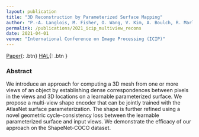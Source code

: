 ```yaml
---
layout: publication
title: "3D Reconstruction by Parameterized Surface Mapping"
author: "P.-A. Langlois, M. Fisher, O. Wang, V. Kim, A. Boulch, R. Marlet, B. Russell"
permalink: /publications/2021_icip_multiview_recons
date: 2021-04-01
venue: "International Conference on Image Processing (ICIP)"
---
```


[Paper](https://ieeexplore.ieee.org/abstract/document/9506425){: .btn}
[HAL](https://hal.inrae.fr/LIGM_A3SI/hal-04496462v1){: .btn }



### Abstract

We introduce an approach for computing a 3D mesh from one or more views of an object by establishing dense correspondences between pixels in the views and 3D locations on a learnable parameterized surface. We propose a multi-view shape encoder that can be jointly trained with the AtlasNet surface parameterization. The shape is further refined using a novel geometric cycle-consistency loss between the learnable parameterized surface and input views. We demonstrate the efficacy of our approach on the ShapeNet-COCO dataset.
